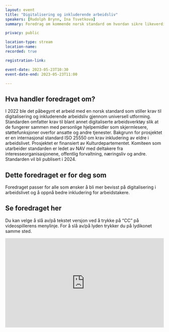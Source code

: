 ```yaml
---
layout: event
title: "Digitalisering og inkluderende arbeidsliv"
speakers: [Rudolph Brynn, Ina Tsvetkova] 
summary: Foredrag om kommende norsk standard om hvordan sikre likeverdig tilgang til arbeidslivet gjennom universell utforming.

privacy: public

location-type: stream
location-name: 
recorded: true

registration-link: 

event-date: 2023-05-23T10:30
event-date-end: 2023-05-23T11:00

---
```

## Hva handler foredraget om?
I 2022 ble det påbegynt et arbeid med en norsk standard som stiller krav til digitalisering og inkluderende arbeidsliv gjennom universell utforming. Standarden omfatter krav til blant annet digitaliserte arbeidsverktøy slik at de fungerer sammen med personlige hjelpemidler som skjermlesere, støttefunksjoner overfor ansatte og andre tjenester. Bakgrunn for prosjektet er en internasjonal standard ISO 25550 om krav inkludering av eldre i arbeidslivet. Prosjektet er finansiert av Kulturdepartementet. Komiteen som utarbeider standarden er ledet av NAV med deltakere fra interesseorganisasjonene, offentlig forvaltning, næringsliv og andre. Standarden vil bli publisert i 2024.

## Dette foredraget er for deg som
Foredraget passer for alle som ønsker å bli mer bevisst på digitalisering i arbeidslivet og å oppnå bedre inkludering for arbeidstakere. 

## Se foredraget her

Du kan velge å slå av/på tekstet versjon ved å trykke på “CC” på videospillerens menylinje. For å slå av/på lyden trykker du på lydikonet samme sted.

<div style="padding:56.25% 0 0 0;position:relative;"><iframe src="https://player.vimeo.com/video/831463861?h=2d9481552b&amp;badge=0&amp;autopause=0&amp;player_id=0&amp;app_id=58479" frameborder="0" allow="autoplay; fullscreen; picture-in-picture" allowfullscreen style="position:absolute;top:0;left:0;width:100%;height:100%;" title="Digitalisering og inkluderende arbeidsliv med Rudolph Brynn og Ina Tsvetkova"></iframe></div><script src="https://player.vimeo.com/api/player.js"></script>

